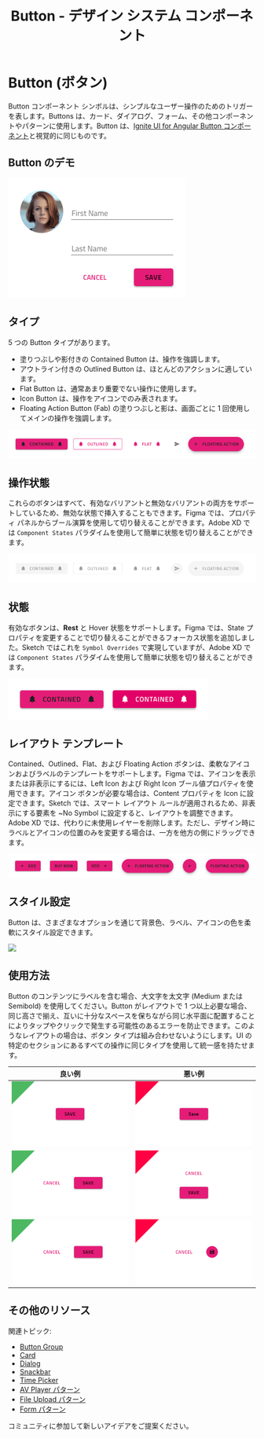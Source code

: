﻿---
title: Button - デザイン システム コンポーネント
_description: Button コンポーネント シンボルはシンプルなアクションを表すために使用します。
_keywords: デザイン システム, デザイン システム UX, UI キット, Sketch, Ignite UI for Angular, Sketch to Angular, Angular, Angular デザイン システム, Sketch からコードをエクスポート, Angular 用のデザイン キット, Sketch HTML, Sketch to HTML, Sketch UI キット, Figma, Figma to Angular, Figma からコードをエクスポート, Figma HTML, Figma to HTML, Figma UI キット
_language: ja
---

# Button (ボタン)

Button コンポーネント シンボルは、シンプルなユーザー操作のためのトリガーを表します。Buttons は、カード、ダイアログ、フォーム、その他コンポーネントやパターンに使用します。Button は、[Ignite UI for Angular Button コンポーネント](https://jp.infragistics.com/products/ignite-ui-angular/angular/components/button.html)と視覚的に同じものです。

## Button のデモ

<img class="responsive-img" src="../images/button_demo.png" srcset="../images/button_demo@2x.png 2x" />

## タイプ

5 つの Button タイプがあります。

- 塗りつぶしや影付きの Contained Button は、操作を強調します。
- アウトライン付きの Outlined Button は、ほとんどのアクションに適しています。
- Flat Button は、通常あまり重要でない操作に使用します。
- Icon Button は、操作をアイコンでのみ表されます。
- Floating Action Button (Fab) の塗りつぶしと影は、画面ごとに 1 回使用してメインの操作を強調します。

<img class="responsive-img" src="../images/button_types.png" srcset="../images/button_types@2x.png 2x" />

## 操作状態

これらのボタンはすべて、有効なバリアントと無効なバリアントの両方をサポートしているため、無効な状態で挿入することもできます。Figma では、プロパティ パネルからブール演算を使用して切り替えることができます。Adobe XD では `Component States` パラダイムを使用して簡単に状態を切り替えることができます。

<img class="responsive-img" src="../images/button_disabled.png" srcset="../images/button_disabled@2x.png 2x" />

## 状態

有効なボタンは、**Rest** と Hover 状態をサポートします。Figma では、State プロパティを変更することで切り替えることができるフォーカス状態を追加しました。Sketch ではこれを `Symbol Overrides` で実現していますが、Adobe XD では `Component States` パラダイムを使用して簡単に状態を切り替えることができます。

<img class="responsive-img" src="../images/button_states.png" srcset="../images/button_states@2x.png 2x" />

## レイアウト テンプレート

Contained、Outlined、Flat、および Floating Action ボタンは、柔軟なアイコンおよびラベルのテンプレートをサポートします。Figma では、アイコンを表示または非表示にするには、Left Icon および Right Icon ブール値プロパティを使用できます。アイコン ボタンが必要な場合は、Content プロパティを Icon に設定できます。Sketch では、スマート レイアウト ルールが適用されるため、非表示にする要素を ~No Symbol に設定すると、レイアウトを調整できます。Adobe XD では、代わりに未使用レイヤーを削除します。ただし、デザイン時にラベルとアイコンの位置のみを変更する場合は、一方を他方の側にドラッグできます。

<img class="responsive-img" src="../images/button_templates.png" srcset="../images/button_templates@2x.png 2x" />

## スタイル設定

Button は、さまざまなオプションを通じて背景色、ラベル、アイコンの色を柔軟にスタイル設定できます。

<img class="responsive-img" src="../images/button_styling.png" srcset="../images/button_styling@2x.png 2x" />

## 使用方法

Button のコンテンツにラベルを含む場合、大文字を太文字 (Medium または Semibold) を使用してください。Button がレイアウトで 1 つ以上必要な場合、同じ高さで揃え、互いに十分なスペースを保ちながら同じ水平面に配置することによりタップやクリックで発生する可能性のあるエラーを防止できます。このようなレイアウトの場合は、ボタン タイプは組み合わせないようにします。UI の特定のセクションにあるすべての操作に同じタイプを使用して統一感を持たせます。

| 良い例                                                                         | 悪い例                                                                             |
| ------------------------------------------------------------------------------ | ---------------------------------------------------------------------------------- |
| <img class="responsive-img" src="../images/button_do1.png" srcset="../images/button_do1@2x.png 2x" /> | <img class="responsive-img" src="../images/button_dont1.png" srcset="../images/button_dont1@2x.png 2x" /> |
| <img class="responsive-img" src="../images/button_do2.png" srcset="../images/button_do2@2x.png 2x" /> | <img class="responsive-img" src="../images/button_dont2.png" srcset="../images/button_dont2@2x.png 2x" /> |
| <img class="responsive-img" src="../images/button_do3.png" srcset="../images/button_do3@2x.png 2x" /> | <img class="responsive-img" src="../images/button_dont3.png" srcset="../images/button_dont3@2x.png 2x" /> |

## その他のリソース

関連トピック:

- [Button Group](button-group.md)
- [Card](card.md)
- [Dialog](dialog.md)
- [Snackbar](snackbar.md)
- [Time Picker](time-picker.md)
- [AV Player パターン](../patterns/av.md)
- [File Upload パターン](../patterns/file-upload.md)
- [Form パターン](../patterns/form.md)
  <div class="divider--half"></div>

コミュニティに参加して新しいアイデアをご提案ください。

